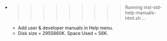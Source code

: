 * >>>>>>>>> Running inst-std-help-manuals-html.sh ...
  * Add user & developer manuals in Help menu.
  * Disk size = 2955860K. Space Used = 56K.
